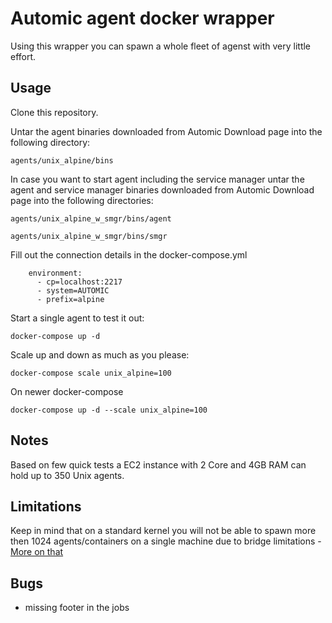 # Automic agent docker wrapper
Using this wrapper you can spawn a whole fleet of agenst with very little effort.

## Usage
Clone this repository.

Untar the agent binaries downloaded from Automic Download page into the following directory:
````
agents/unix_alpine/bins
````

In case you want to start agent including the service manager untar the agent and service manager binaries downloaded from Automic Download page into the following directories:
````
agents/unix_alpine_w_smgr/bins/agent
````
````
agents/unix_alpine_w_smgr/bins/smgr
````
Fill out the connection details in the docker-compose.yml

```
    environment:
      - cp=localhost:2217
      - system=AUTOMIC
      - prefix=alpine
```

Start a single agent to test it out:
```
docker-compose up -d
```
Scale up and down as much as you please:
```
docker-compose scale unix_alpine=100
```
On newer docker-compose
```
docker-compose up -d --scale unix_alpine=100
```
## Notes
Based on few quick tests a EC2 instance with 2 Core and 4GB RAM can hold up to 350 Unix agents.

## Limitations
Keep in mind that on a standard kernel you will not be able to spawn more then 1024 agents/containers on a single machine due to bridge limitations - [More on that](http://sseelam.blogspot.com/2015/10/how-to-run-more-than-1024-docker.html)

## Bugs
- missing footer in the jobs
